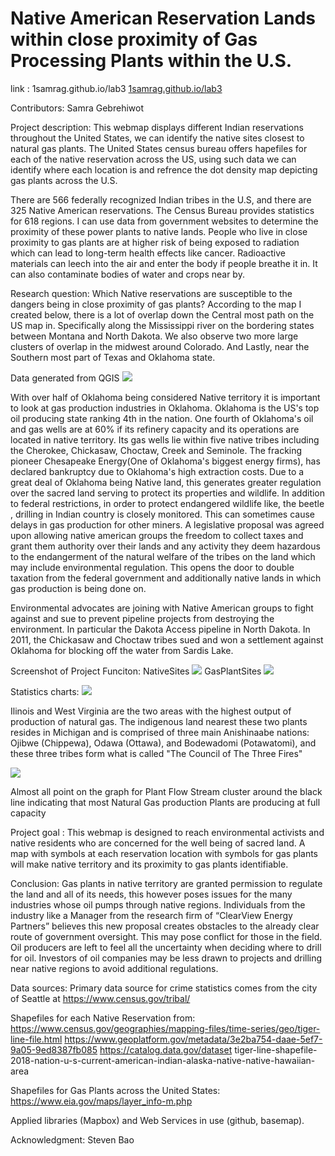 <!DOCTYPE html>
<html>
  <head>
  </head>
  <body>
    <h1> Native American Reservation Lands within close proximity of Gas Processing Plants within the U.S.</h1>
    <p>link : 1samrag.github.io/lab3
<a href="https://github.com/1samrag/lab3">1samrag.github.io/lab3</a>


Contributors: Samra Gebrehiwot </p>

Project description: This webmap displays different Indian reservations throughout the United States, we can identify the native sites closest to natural gas plants. The United States census bureau offers hapefiles for each of the native reservation across the US, using such data we can identify where each location is and refrence the dot density map depicting gas plants across the U.S. 

There are 566 federally recognized Indian tribes in the U.S, and there are 325 Native American reservations. The Census Bureau provides statistics for 618 regions. I can use data from government websites to determine the proximity of these power plants to native lands. People who live in close proximity to  gas plants are at higher risk of being exposed to radiation which can lead to long-term health effects like cancer. Radioactive materials can leech into the air and enter the body if people breathe it in. It can also contaminate bodies of water and crops near by. 

Research question:  Which Native reservations are susceptible to the dangers being in close proximity of gas plants? According to the map I created below, there is a lot of overlap down the Central most path on the US map in. Specifically along the Mississippi river on the bordering states between Montana and North Dakota. We also observe two more large clusters of overlap in the midwest around Colorado.  And Lastly, near the Southern most part of Texas and Oklahoma state.

Data generated from QGIS
![](img/chart.png)

With over half of Oklahoma being considered Native territory it is important to look at gas production industries in Oklahoma. Oklahoma is the US's top oil producing state ranking 4th in the nation. One fourth of Oklahoma's oil and gas wells are at 60%  if its refinery capacity and its operations are located in native territory. Its gas wells lie within five native tribes including the Cherokee, Chickasaw, Choctaw, Creek and Seminole. The fracking pioneer Chesapeake Energy(One of Oklahoma's biggest energy firms), has  declared bankruptcy  due to Oklahoma's high extraction costs. Due to a great deal of Oklahoma being Native land, this generates greater regulation over the sacred land serving to protect its properties and wildlife. In addition to federal restrictions, in order to protect  endangered wildlife like, the beetle , drilling in Indian country is closely monitored. This can sometimes cause delays in gas production for other miners. A legislative proposal was agreed upon allowing native american groups the freedom to collect taxes and grant them authority over their lands and any activity they deem hazardous to the endangerment of the natural welfare of the tribes on the land which may include environmental regulation. This opens the door to double taxation from the federal government and additionally native lands in which gas production is being done on. 

Environmental advocates are joining with Native American groups to fight against and sue to prevent pipeline projects from destroying the environment. In particular the Dakota Access pipeline in North Dakota. In 2011, the Chickasaw and Choctaw tribes sued and won a settlement against Oklahoma for blocking off the water from Sardis Lake.

Screenshot of Project Funciton:
NativeSites ![](img/NativeLandmarks.png)
GasPlantSites ![](img/GasPlantPoints.png)

Statistics charts:
![](img/table1.png)

Ilinois and West Virginia are the two areas with the highest output of production of natural gas. The indigenous land nearest these two plants resides in Michigan and is comprised of  three main Anishinaabe nations: Ojibwe (Chippewa), Odawa (Ottawa), and Bodewadomi (Potawatomi), and these three tribes form what is called "The Council of The Three Fires"

![](img/table2.png)

Almost all point on the graph for Plant Flow Stream cluster around the black line indicating that most Natural Gas production Plants are producing at full capacity

Project goal :
This webmap is designed to reach environmental activists and native residents who are concerned for the well being of sacred land. A map with symbols at each reservation location with symbols for gas plants will make native territory and its proximity to gas plants identifiable.


Conclusion: Gas plants in native territory are granted permission to regulate the land and all of its needs, this however poses issues for the many industries whose oil pumps through native regions. Individuals from the industry like a Manager from the research firm of “ClearView Energy Partners” believes this new proposal creates obstacles to the already clear route of government oversight. This may pose conflict for those in the field. Oil producers are left to feel all the uncertainty when deciding where to drill for oil. Investors of oil companies may be less drawn to projects and drilling near native regions to avoid additional regulations. 


Data sources:
Primary data source for crime statistics comes from the city of Seattle at https://www.census.gov/tribal/

Shapefiles for each Native Reservation from:
https://www.census.gov/geographies/mapping-files/time-series/geo/tiger-line-file.html 
https://www.geoplatform.gov/metadata/3e2ba754-daae-5ef7-9a05-9ed8387fb085
https://catalog.data.gov/dataset tiger-line-shapefile-2018-nation-u-s-current-american-indian-alaska-native-native-hawaiian-area

Shapefiles for Gas Plants across the United States:
https://www.eia.gov/maps/layer_info-m.php 


Applied libraries (Mapbox) and Web Services in use (github, basemap).

Acknowledgment:
Steven Bao
  </body>
</html> 
 
 




